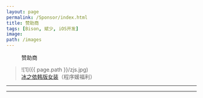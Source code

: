 ```yaml
---
layout: page
permalink: /Sponsor/index.html
title: 赞助商
tags: [Bison, 斌少, iOS开发]
image:
path: /images  
---
```

<figure>

  <figcaption>赞助商</figcaption>
</figure>

>
>![1]({{ page.path }}/zjs.jpg)[](http://allluckly.taobao.com/)<br>
>[冰之依韩版女装](http://allluckly.taobao.com/)（程序媛福利）
>
>
>




-----------------------------------------------------

-----------------------------------------------------
